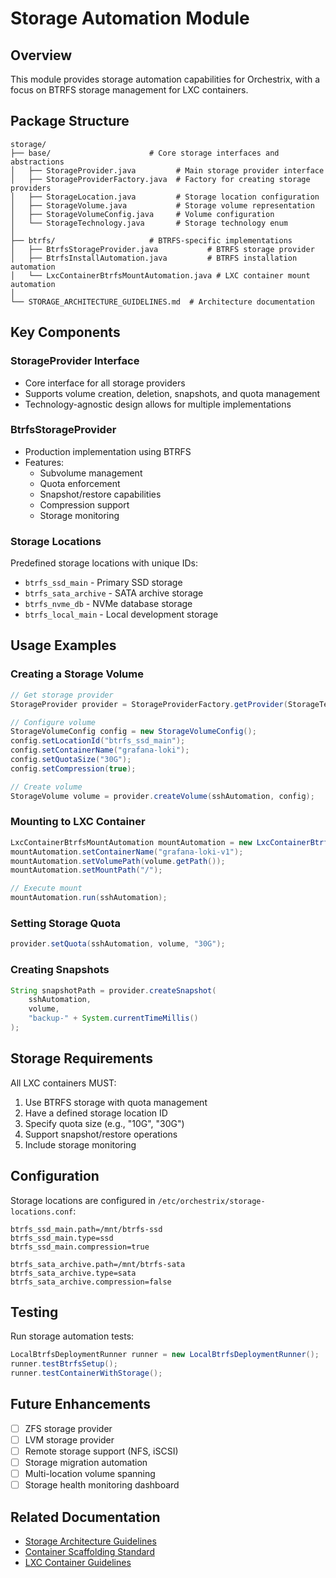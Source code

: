 # Storage Automation Module

## Overview

This module provides storage automation capabilities for Orchestrix, with a focus on BTRFS storage management for LXC containers.

## Package Structure

```
storage/
├── base/                      # Core storage interfaces and abstractions
│   ├── StorageProvider.java         # Main storage provider interface
│   ├── StorageProviderFactory.java  # Factory for creating storage providers
│   ├── StorageLocation.java         # Storage location configuration
│   ├── StorageVolume.java           # Storage volume representation
│   ├── StorageVolumeConfig.java     # Volume configuration
│   └── StorageTechnology.java       # Storage technology enum
│
├── btrfs/                     # BTRFS-specific implementations
│   ├── BtrfsStorageProvider.java           # BTRFS storage provider
│   ├── BtrfsInstallAutomation.java         # BTRFS installation automation
│   └── LxcContainerBtrfsMountAutomation.java # LXC container mount automation
│
└── STORAGE_ARCHITECTURE_GUIDELINES.md  # Architecture documentation
```

## Key Components

### StorageProvider Interface
- Core interface for all storage providers
- Supports volume creation, deletion, snapshots, and quota management
- Technology-agnostic design allows for multiple implementations

### BtrfsStorageProvider
- Production implementation using BTRFS
- Features:
  - Subvolume management
  - Quota enforcement
  - Snapshot/restore capabilities
  - Compression support
  - Storage monitoring

### Storage Locations
Predefined storage locations with unique IDs:
- `btrfs_ssd_main` - Primary SSD storage
- `btrfs_sata_archive` - SATA archive storage
- `btrfs_nvme_db` - NVMe database storage
- `btrfs_local_main` - Local development storage

## Usage Examples

### Creating a Storage Volume

```java
// Get storage provider
StorageProvider provider = StorageProviderFactory.getProvider(StorageTechnology.BTRFS);

// Configure volume
StorageVolumeConfig config = new StorageVolumeConfig();
config.setLocationId("btrfs_ssd_main");
config.setContainerName("grafana-loki");
config.setQuotaSize("30G");
config.setCompression(true);

// Create volume
StorageVolume volume = provider.createVolume(sshAutomation, config);
```

### Mounting to LXC Container

```java
LxcContainerBtrfsMountAutomation mountAutomation = new LxcContainerBtrfsMountAutomation();
mountAutomation.setContainerName("grafana-loki-v1");
mountAutomation.setVolumePath(volume.getPath());
mountAutomation.setMountPath("/");

// Execute mount
mountAutomation.run(sshAutomation);
```

### Setting Storage Quota

```java
provider.setQuota(sshAutomation, volume, "30G");
```

### Creating Snapshots

```java
String snapshotPath = provider.createSnapshot(
    sshAutomation,
    volume,
    "backup-" + System.currentTimeMillis()
);
```

## Storage Requirements

All LXC containers MUST:
1. Use BTRFS storage with quota management
2. Have a defined storage location ID
3. Specify quota size (e.g., "10G", "30G")
4. Support snapshot/restore operations
5. Include storage monitoring

## Configuration

Storage locations are configured in `/etc/orchestrix/storage-locations.conf`:

```properties
btrfs_ssd_main.path=/mnt/btrfs-ssd
btrfs_ssd_main.type=ssd
btrfs_ssd_main.compression=true

btrfs_sata_archive.path=/mnt/btrfs-sata
btrfs_sata_archive.type=sata
btrfs_sata_archive.compression=false
```

## Testing

Run storage automation tests:

```java
LocalBtrfsDeploymentRunner runner = new LocalBtrfsDeploymentRunner();
runner.testBtrfsSetup();
runner.testContainerWithStorage();
```

## Future Enhancements

- [ ] ZFS storage provider
- [ ] LVM storage provider
- [ ] Remote storage support (NFS, iSCSI)
- [ ] Storage migration automation
- [ ] Multi-location volume spanning
- [ ] Storage health monitoring dashboard

## Related Documentation

- [Storage Architecture Guidelines](./STORAGE_ARCHITECTURE_GUIDELINES.md)
- [Container Scaffolding Standard](../../../../../images/lxc/CONTAINER_SCAFFOLDING_STANDARD.md)
- [LXC Container Guidelines](../../../../../images/lxc/LXC_CONTAINER_GUIDELINES.md)